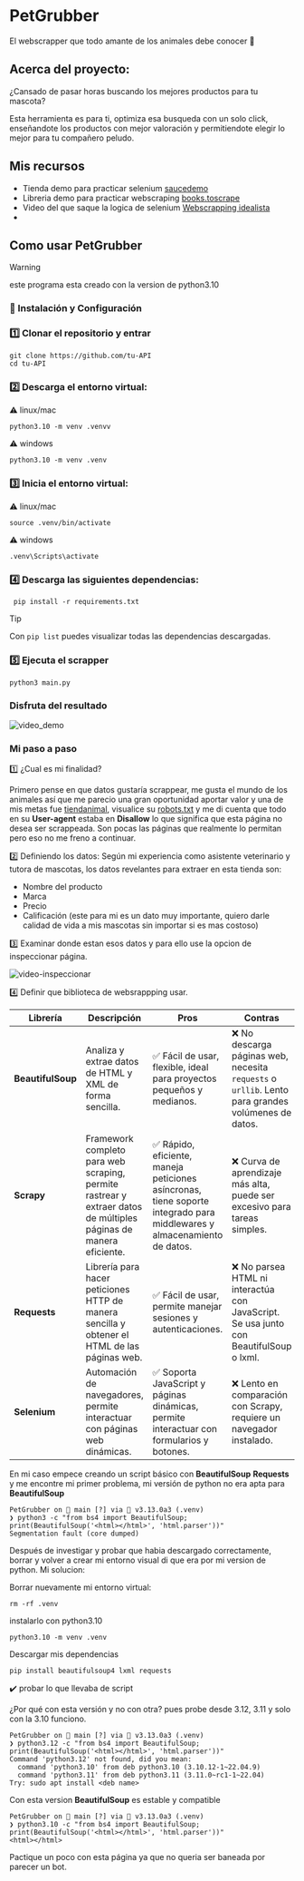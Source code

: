 # PetGrubber
El webscrapper que todo amante de los animales debe conocer 🦴
 ## Acerca del proyecto:
 
 ¿Cansado de pasar horas buscando los mejores productos para tu mascota?

 Esta herramienta es para ti, optimiza esa busqueda con un solo click, enseñandote los productos con mejor valoración y permitiendote elegir lo mejor para tu compañero peludo. 
 
## Mis recursos
* Tienda demo para practicar selenium [saucedemo](https://www.saucedemo.com/)
* Libreria demo para practicar webscraping [books.toscrape](https://books.toscrape.com/)
* Video del que saque la logica de selenium [Webscrapping idealista](https://www.youtube.com/watch?v=JKwfzexrQS0&ab_channel=JaviDataScience)
* 

## Como usar PetGrubber
> [!WARNING]
> este programa esta creado con la version de python3.10

### 🚀 Instalación y Configuración

### 1️⃣ Clonar el repositorio y entrar

```textplain
git clone https://github.com/tu-API
cd tu-API
```

### 2️⃣ Descarga el entorno virtual:
⚠️ linux/mac
```textplain
python3.10 -m venv .venvv
```
⚠️ windows
```texrplain
python3.10 -m venv .venv
```

### 3️⃣ Inicia el entorno virtual:
⚠️ linux/mac
```textplain
source .venv/bin/activate
```
⚠️ windows
```textplain
.venv\Scripts\activate
```

### 4️⃣ Descarga las siguientes dependencias:
```textplain
 pip install -r requirements.txt
```

> [!TIP]
> Con `pip list` puedes visualizar todas las dependencias descargadas.

### 5️⃣ Ejecuta el scrapper 

```textplain
python3 main.py
```

### Disfruta del resultado

![video_demo]()

### Mi paso a paso

1️⃣ ¿Cual es mi finalidad?

Primero pense en que datos gustaría scrappear, me gusta el mundo de los animales así que me parecio una gran oportunidad aportar valor y una de mis metas fue [tiendanimal](https://www.tiendanimal.es/), visualice su [robots.txt](https://www.tiendanimal.es/robots.txt) y me di cuenta que todo en su **User-agent** estaba en **Disallow** lo que significa que esta página no desea ser scrappeada. Son pocas las páginas que realmente lo permitan pero eso no me freno a continuar.

2️⃣ Definiendo los datos:
Según mi experiencia como asistente veterinario y tutora de mascotas, los datos revelantes para extraer en esta tienda son:

* Nombre del producto
* Marca
* Precio
* Calificación (este para mi es un dato muy importante, quiero darle calidad de vida a mis mascotas sin importar si es mas costoso)

3️⃣ Examinar donde estan esos datos y para ello use la opcion de inspeccionar página.

![video-inspeccionar]()

4️⃣ Definir que biblioteca de websrappping usar.

| Librería        | Descripción | Pros | Contras |
|----------------|------------|------|---------|
| **BeautifulSoup** | Analiza y extrae datos de HTML y XML de forma sencilla. | ✅ Fácil de usar, flexible, ideal para proyectos pequeños y medianos. | ❌ No descarga páginas web, necesita `requests` o `urllib`. Lento para grandes volúmenes de datos. |
| **Scrapy**      | Framework completo para web scraping, permite rastrear y extraer datos de múltiples páginas de manera eficiente. | ✅ Rápido, eficiente, maneja peticiones asíncronas, tiene soporte integrado para middlewares y almacenamiento de datos. | ❌ Curva de aprendizaje más alta, puede ser excesivo para tareas simples. |
| **Requests**    | Librería para hacer peticiones HTTP de manera sencilla y obtener el HTML de las páginas web. | ✅ Fácil de usar, permite manejar sesiones y autenticaciones. | ❌ No parsea HTML ni interactúa con JavaScript. Se usa junto con BeautifulSoup o lxml. |
| **Selenium**    | Automación de navegadores, permite interactuar con páginas web dinámicas. | ✅ Soporta JavaScript y páginas dinámicas, permite interactuar con formularios y botones. | ❌ Lento en comparación con Scrapy, requiere un navegador instalado. |

En mi caso empece creando un script básico con  **BeautifulSoup**  **Requests** y me encontre mi primer problema, mi versión de python no era apta para **BeautifulSoup**

```shell
PetGrubber on  main [?] via 🐍 v3.13.0a3 (.venv) 
❯ python3 -c "from bs4 import BeautifulSoup; print(BeautifulSoup('<html></html>', 'html.parser'))"
Segmentation fault (core dumped)
```
Después de investigar y probar que habia descargado correctamente, borrar y volver a crear mi entorno visual di que era por mi version de python. Mi solucion:

Borrar nuevamente mi entorno virtual:
```textplain
rm -rf .venv
```
instalarlo con python3.10
```textplain
python3.10 -m venv .venv
```
Descargar mis dependencias
```textplain
pip install beautifulsoup4 lxml requests
```
✔️ probar lo que llevaba de script

¿Por qué con esta versión y no con otra?
pues probe desde 3.12, 3.11 y solo con la 3.10 funciono.

```shell
PetGrubber on  main [?] via 🐍 v3.13.0a3 (.venv) 
❯ python3.12 -c "from bs4 import BeautifulSoup; print(BeautifulSoup('<html></html>', 'html.parser'))"
Command 'python3.12' not found, did you mean:
  command 'python3.10' from deb python3.10 (3.10.12-1~22.04.9)
  command 'python3.11' from deb python3.11 (3.11.0~rc1-1~22.04)
Try: sudo apt install <deb name>
```
Con esta version **BeautifulSoup** es estable y compatible

```shell
PetGrubber on  main [?] via 🐍 v3.13.0a3 (.venv) 
❯ python3.10 -c "from bs4 import BeautifulSoup; print(BeautifulSoup('<html></html>', 'html.parser'))"
<html></html>
```
Pactique un poco con esta página ya que no queria ser baneada por parecer un bot.
